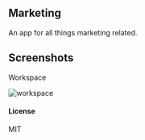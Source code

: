 ## Marketing

An app for all things marketing related.

## Screenshots

Workspace

![workspace](https://i.imgur.com/1P2M6xn.png)


#### License

MIT